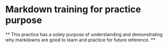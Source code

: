 # Markdown training for practice purpose
** This practice has a solely purpose of understanding and demonstrating why markdowns are good to learn and practice for future reference. **